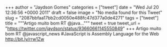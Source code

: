 
+++
author = "Jaydson Gomes"
categories = ["tweet"]
date = "Wed Jul 20 12:36:56 +0000 2011"
draft = false
image = "No media found for this Tweet"
slug = "2087bbfaa17bb2cd0050e488fc47d377a0de4271"
tags = ["tweet"]
title = """Artigo muito bom RT @java..."""
tweet = true
tweet_url = "https://twitter.com/jaydson/status/93660661145550849"
+++
Artigo muito bom RT @javascript_news #JavaScript is Assembly Language for the Web http://bit.ly/rrw1Zw
